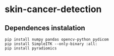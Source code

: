 # skin-cancer-detection

## Dependences instalation

```
pip install numpy pandas opencv-python pydicom
pip install SimpleITK --only-binary :all:
pip install pyradiomics
```